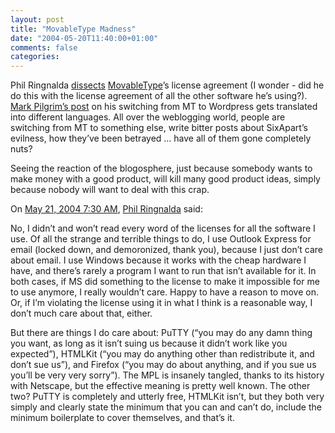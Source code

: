 ```yaml
---
layout: post
title: "MovableType Madness"
date: "2004-05-20T11:40:00+01:00"
comments: false
categories: 
---
```


<p>Phil Ringnalda <a href="http://philringnalda.com/blog/2004/05/licensing_matters.php">dissects</a> <a href="http://www.movabletype.org">MovableType</a>&#8217;s license agreement (I wonder - did he do this with the license agreement of all the other software he&#8217;s using?). <a href="http://diveintomark.org/archives/2004/05/14/freedom-0">Mark Pilgrim&#8217;s post</a> on his switching from MT to Wordpress gets translated into different languages. All over the weblogging world, people are switching from MT to something else, write bitter posts about SixApart&#8217;s evilness, how they&#8217;ve been betrayed &#8230; have all of them gone completely nuts? </p>

<p>Seeing the reaction of the blogosphere, just because somebody wants to make money with a good product, will kill many good product ideas, simply because nobody will want to deal with this crap.</p>

<section class="comments">

<div class="comment" id="comment-295">
On <a href="#comment-295" title="Permalink to this comment">May 21, 2004  7:30 AM</a>, <a href="http://philringnalda.com" title="http://philringnalda.com" rel="nofollow">Phil Ringnalda</a>
said:
<p>No, I didn&#8217;t and won&#8217;t read every word of the licenses for all the software I use. Of all the strange and terrible things to do, I use Outlook Express for email (locked down, and demoronized, thank you), because I just don&#8217;t care about email. I use Windows because it works with the cheap hardware I have, and there&#8217;s rarely a program I want to run that isn&#8217;t available for it. In both cases, if MS did something to the license to make it impossible for me to use anymore, I really wouldn&#8217;t care. Happy to have a reason to move on. Or, if I&#8217;m violating the license using it in what I think is a reasonable way, I don&#8217;t much care about that, either.</p>

<p>But there are things I do care about: PuTTY (&#8220;you may do any damn thing you want, as long as it isn&#8217;t suing us because it didn&#8217;t work like you expected&#8221;), HTMLKit (&#8220;you may do anything other than redistribute it, and don&#8217;t sue us&#8221;), and Firefox (&#8220;you may do about anything, and if you sue us you&#8217;ll be very very sorry&#8221;). The MPL is insanely tangled, thanks to its history with Netscape, but the effective meaning is pretty well known. The other two? PuTTY is completely and utterly free, HTMLKit isn&#8217;t, but they both very simply and clearly state the minimum that you can and can&#8217;t do, include the minimum boilerplate to cover themselves, and that&#8217;s it.</p>


</section>

